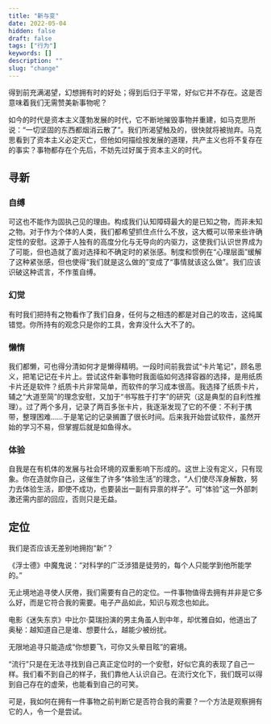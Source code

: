 ```yaml
---
title: "新与变"
date: 2022-05-04
hidden: false
draft: false
tags: ["行为"]
keywords: []
description: ""
slug: "change"
---
```


得到前充满渴望，幻想拥有时的好处；得到后归于平常，好似它并不存在。这是否意味着我们无需赞美新事物呢？

如今的时代是资本主义蓬勃发展的时代，它不断地摧毁事物并重建，如马克思所说：“一切坚固的东西都烟消云散了”。我们所渴望触及的，很快就将被抛弃。马克思看到了资本主义必定灭亡，但他如何描绘按发展的道理，共产主义也将不复存在的事实？事物都存在个先后，不妨先过好属于资本主义的时代。

## 寻新

### 自缚

可这也不能作为固执己见的理由。构成我们认知障碍最大的是已知之物，而非未知之物。对于作为个体的人类，我们都希望抓住点什么不放，这大概可以带来些许确定性的安慰。这源于人独有的高度分化与无导向的内驱力，这使我们认识世界成为了可能，但也造就了面对选择和不确定时的紧张感。制度和惯例在“心理层面”缓解了这种紧张感，但也使得“我们就是这么做的”变成了“事情就该这么做”。我们应该识破这种谎言，不作茧自缚。

### 幻觉

有时我们把持有之物看作了我们自身，任何与之相违的都是对自己的攻击，这纯属错觉。你所持有的观念只是你的工具，舍弃没什么大不了的。

### 懒惰

我们都懒，可也得分清如何才是懒得精明。一段时间前我尝试“卡片笔记”，顾名思义，把笔记记在卡片上。尝试这件新事物时我面临如何选择容器的选择，是用纸质卡片还是软件？纸质卡片非常简单，而软件的学习成本很高。我选择了纸质卡片，辅之“大道至简”的理念安慰，又加于“书写胜于打字”的研究（这是典型的自利性推理）。过了两个多月，记录了两百多张卡片，我逐渐发现了它的不便：不利于携带，整理困难……于是笔记的记录搁置了很长时间。后来我开始尝试软件，虽然开始的学习不易，但掌握后就是如鱼得水。

### 体验

自我是在有机体的发展与社会环境的双重影响下形成的。这世上没有定义，只有现象。你在造就你自己，这催生了许多“体验生活”的理念，“人们使尽浑身解数，努力去体验生活，即使不成功，也要装出一副有异禀的样子”。可“体验”这一外部刺激还需内部的回应，否则只是无益。

## 定位

我们是否应该无差别地拥抱“新”？

《浮士德》中魔鬼说：“对科学的广泛涉猎是徒劳的，每个人只能学到他所能学的。”

无止境地追寻使人厌倦，我们需要有自己的定位。一件事物值得去拥有并非是它多么好，而是它符合我的需要。电子产品如此，知识与观念也如此。

电影《迷失东京》中比尔·莫瑞扮演的男主角虽人到中年，却优雅自如，他道出了奥秘：越知道自己是谁、想要什么，越能少被纷扰。

无限地追寻只能造成“你想要飞，可你又头晕目眩”的窘境。

“流行”只是在无法寻找到自己真正定位时的一个安慰，好似它真的表现了自己一样。我们看不到自己的样子，我们靠他人认识自己。在流行文化下，我们既可以得到自己存在的虚荣，也能看到自己的可笑。

可是，我如何在拥有一件事物之前判断它是否符合我的需要？一个方法是观察拥有它的人，令一个是尝试。